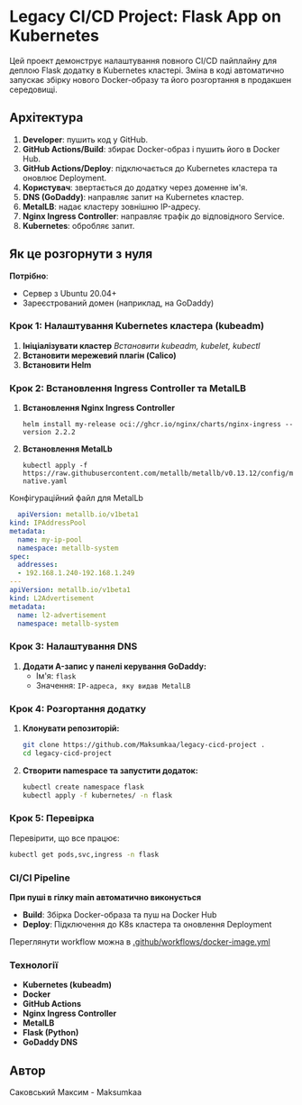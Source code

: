 # Legacy CI/CD Project: Flask App on Kubernetes
Цей проект демонструє налаштування повного CI/CD пайплайну для деплою Flask додатку в Kubernetes кластері. Зміна в коді автоматично запускає збірку нового Docker-образу та його розгортання в продакшен середовищі.

## Архітектура
1. **Developer**:                 пушить код у GitHub.
2. **GitHub Actions/Build**:      збирає Docker-образ і пушить його в Docker Hub.
3. **GitHub Actions/Deploy**:     підключається до Kubernetes кластера та оновлює Deployment.
4. **Користувач**:                звертається до додатку через доменне ім'я.
5. **DNS (GoDaddy)**:             направляє запит на Kubernetes кластер.
6. **MetalLB**:                   надає кластеру зовнішню IP-адресу.
7. **Nginx Ingress Controller**:  направляє трафік до відповідного Service.
8. **Kubernetes**:                обробляє запит.

## Як це розгорнути з нуля
**Потрібно**:
- Сервер з Ubuntu 20.04+
- Зареєстрований домен (наприклад, на GoDaddy)

### Крок 1: Налаштування Kubernetes кластера (kubeadm)
1. **Ініціалізувати кластер**
   *Встановити kubeadm, kubelet, kubectl*
2. **Встановити мережевий плагін (Calico)**
3. **Встановити Helm**

### Крок 2: Встановлення Ingress Controller та MetalLB
1. **Встановлення Nginx Ingress Controller**
   ```shell
   helm install my-release oci://ghcr.io/nginx/charts/nginx-ingress --version 2.2.2
   ```
2. **Встановлення MetalLb**
   ```shell
   kubectl apply -f https://raw.githubusercontent.com/metallb/metallb/v0.13.12/config/manifests/metallb-native.yaml
   ```

  Конфігураційний файл для MetalLb
  ```yaml
    apiVersion: metallb.io/v1beta1
  kind: IPAddressPool
  metadata:
    name: my-ip-pool
    namespace: metallb-system
  spec:
    addresses:
    - 192.168.1.240-192.168.1.249
  ---
  apiVersion: metallb.io/v1beta1
  kind: L2Advertisement
  metadata:
    name: l2-advertisement
    namespace: metallb-system
  ```

### Крок 3: Налаштування DNS
1. **Додати A-запис у панелі керування GoDaddy:**
    - Ім'я: `flask`
    - Значення: `IP-адреса, яку видав MetalLB`

  
### Крок 4: Розгортання додатку
1. **Клонувати репозиторій:**
    ```bash
    git clone https://github.com/Maksumkaa/legacy-cicd-project .
    cd legacy-cicd-project
    ```

2. **Створити namespace та запустити додаток:**
    ```bash
    kubectl create namespace flask
    kubectl apply -f kubernetes/ -n flask
    ```
    
### Крок 5: Перевірка
Перевірити, що все працює:
```bash
kubectl get pods,svc,ingress -n flask
```



### CI/CI Pipeline
**При пуші в гілку main автоматично виконується**
- **Build**: Збірка Docker-образа та пуш на Docker Hub
- **Deploy**: Підключення до K8s кластера та оновлення Deployment

Переглянути workflow можна в [.github/workflows/docker-image.yml](.github/workflows/docker-image.yml)


### Технології
- **Kubernetes (kubeadm)**
- **Docker**
- **GitHub Actions**
- **Nginx Ingress Controller**
- **MetalLB**
- **Flask (Python)**
- **GoDaddy DNS**

## Автор
Саковський Максим - Maksumkaa
